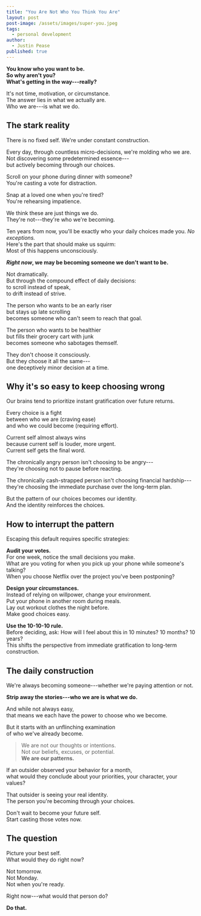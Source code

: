 ```yaml
---
title: "You Are Not Who You Think You Are"
layout: post
post-image: /assets/images/super-you.jpeg
tags:
  - personal development
author:
  - Justin Pease
published: true
---
```


**You know who you want to be.**  
**So why aren't you?**  
**What's getting in the way---really?**

It's not time, motivation, or circumstance.  
The answer lies in what we actually are.  
Who we are---is what we do.

## The stark reality

There is no fixed self. We're under constant construction.

Every day, through countless micro-decisions, we're molding who we are.  
Not discovering some predetermined essence---  
but actively becoming through our choices.

Scroll on your phone during dinner with someone?  
You're casting a vote for distraction.

Snap at a loved one when you're tired?  
You're rehearsing impatience.

We think these are just things we do.  
They're not---they're who we're becoming.

Ten years from now, you'll be exactly who your daily choices made you. _No exceptions._  
Here's the part that should make us squirm:  
Most of this happens unconsciously.

**_Right now_, we may be becoming someone we don't want to be.**

Not dramatically.  
But through the compound effect of daily decisions:  
to scroll instead of speak,  
to drift instead of strive.

The person who wants to be an early riser  
but stays up late scrolling  
becomes someone who can't seem to reach that goal.

The person who wants to be healthier  
but fills their grocery cart with junk  
becomes someone who sabotages themself.

They don't choose it consciously.  
But they choose it all the same---  
one deceptively minor decision at a time.

## Why it's so easy to keep choosing wrong

Our brains tend to prioritize instant gratification over future returns.

Every choice is a fight  
between who we are (craving ease)  
and who we could become (requiring effort).

Current self almost always wins  
because current self is louder, more urgent.  
Current self gets the final word.

The chronically angry person isn't choosing to be angry---  
they're choosing not to pause before reacting.

The chronically cash-strapped person isn't choosing financial hardship---  
they're choosing the immediate purchase over the long-term plan.

But the pattern of our choices becomes our identity.  
And the identity reinforces the choices.

## How to interrupt the pattern

Escaping this default requires specific strategies:

**Audit your votes.**  
For one week, notice the small decisions you make.  
What are you voting for when you pick up your phone while someone's talking?  
When you choose Netflix over the project you've been postponing?

**Design your circumstances.**  
Instead of relying on willpower, change your environment.  
Put your phone in another room during meals.  
Lay out workout clothes the night before.  
Make good choices easy.

**Use the 10-10-10 rule.**  
Before deciding, ask: How will I feel about this in 10 minutes? 10 months? 10 years?  
This shifts the perspective from immediate gratification to long-term construction.

## The daily construction

We're always becoming someone---whether we're paying attention or not.

**Strip away the stories---who we are is what we do.**

And while not always easy,  
that means we each have the power to choose who we become.

But it starts with an unflinching examination  
of who we've already become.

> We are not our thoughts or intentions.  
> Not our beliefs, excuses, or potential.  
> **We are our patterns.**

If an outsider observed your behavior for a month,  
what would they conclude about your priorities, your character, your values?

That outsider is seeing your real identity.  
The person you're becoming through your choices.

Don't wait to become your future self.  
Start casting those votes now.

## The question

Picture your best self.  
What would they do right now?

Not tomorrow.  
Not Monday.  
Not when you're ready.

Right now---what would that person do?

**Do that.**
